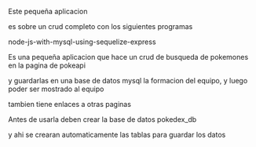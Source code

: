 ﻿Este pequeña aplicacion

es sobre un crud completo con los siguientes programas

node-js-with-mysql-using-sequelize-express

Es una pequeña aplicacion que hace un crud de busqueda de pokemones en la pagina de pokeapi 

y guardarlas en una base de datos mysql la formacion del equipo, y luego poder ser mostrado al equipo 

tambien tiene enlaces a otras paginas 

Antes de usarla deben crear la base de datos pokedex_db

y ahi se crearan automaticamente las tablas para guardar los datos


